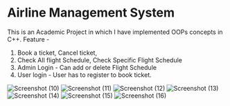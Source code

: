 # Airline Management System
This is an Academic Project in which I have implemented OOPs concepts in C++.
Feature - 
1. Book a ticket, Cancel ticket,
2. Check All flight Schedule, Check Specific Flight Schedule
3. Admin Login - Can add or delete Flight Schedule
4. User login - User has to register to book ticket.



![Screenshot (10)](https://user-images.githubusercontent.com/98726014/176686556-934bdcde-4cc9-4381-b970-aa38c7ab6f7e.png)
![Screenshot (11)](https://user-images.githubusercontent.com/98726014/176686866-47be2312-4a52-43f8-a351-81b4d158a7f2.png)
![Screenshot (12)](https://user-images.githubusercontent.com/98726014/176686663-3d09dd66-8162-440c-b3ad-3ae2d8a5e2c9.png)
![Screenshot (13)](https://user-images.githubusercontent.com/98726014/176686679-993104a3-fd69-45bb-accf-1e335cd94313.png)
![Screenshot (14)](https://user-images.githubusercontent.com/98726014/176686707-674aa9dd-6b2e-4800-9bb4-c7947c8bacac.png)
![Screenshot (15)](https://user-images.githubusercontent.com/98726014/176686722-15333732-4271-46cc-b489-8c78679da4fd.png)
![Screenshot (16)](https://user-images.githubusercontent.com/98726014/176686731-8b58f374-70cd-4fc3-b128-dcfd77e3e494.png)
